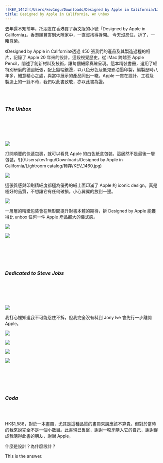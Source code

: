 ```yaml
---
![KEV_1442](/Users/kev1ngu/Downloads/Designed by Apple in California/Lightroom catalog/轉存/KEV_1442.jpg)layout: post
title: Designed by Apple in California, An Unbox
---
```

去年還不知前年，托朋友在香港買了英文版的小號「Designed by Apple in California」。香港順豐寄到大陸家中，一直沒捨得拆開。
今天沒忍住，拆了，一睹尊榮。

<p class="message">《Designed by Apple in California》透過 450 張我們的產品及其製造過程的相片，記錄了 Apple 20 年來的設計。這段視覺歷史，從 iMac 跨越至 Apple Pencil，闡述了創新材料及技術，讓每個細節真確呈現。這本精裝書冊，選用了經特別研磨的德國紙張，配上鍍啞銀邊，以八色分色及低鬼影油墨印製，編製歷時八年多，細意精心之處，與當中展示的產品同出一轍。Apple 一貫在設計、工程及製造上的一絲不苟，我們以此書致敬，亦以此書為證。</p>

<br>
<br>


### *The Unbox*

<br>


<br><br>



![](https://tva1.sinaimg.cn/large/006y8mN6gy1g6hqk55vslj319a0u0dm6.jpg)

<!--excerpt-->

打開順豐的快遞包裹，就可以看見 Apple 的白色紙盒包裝。這居然不是最後一層包裝。![](/Users/kev1ngu/Downloads/Designed by Apple in California/Lightroom catalog/轉存/KEV_1460.jpg)

![](https://tva1.sinaimg.cn/large/006y8mN6gy1g6hqqbhnf7j319b0u0he2.jpg)

這張質感與印刷精細度都極為優秀的紙上面印滿了 Apple 的 iconic design。真是極好的品質，不想讓它有任何破損，小心翼翼的放到一邊。

![](https://tva1.sinaimg.cn/large/006y8mN6gy1g6hqpavpctj319b0u0npm.jpg)



一層層的精緻包裝會在無形間提升對書本體的期待，拆 Designed by Apple 能獲得比 unbox 任何一件 Apple 產品都大的儀式感。

![](https://tva1.sinaimg.cn/large/006y8mN6gy1g6hr2w8tbvj319b0u0x6v.jpg)

![](https://tva1.sinaimg.cn/large/006y8mN6gy1g6hr4zojisj319b0u0u14.jpg)



<br><br><br><br>



### *Dedicated to Steve Jobs*


<br>

<br><br>


![](https://tva1.sinaimg.cn/large/006y8mN6gy1g6hr8r6o6xj31400u0qva.jpg)

我打心裡知道我不可能忍住不拆，但我完全沒有料到 Jony Ive 會先行一步離開 Apple。

![](https://tva1.sinaimg.cn/large/006y8mN6gy1g6hra5ogewj31400u07wo.jpg)

![](https://tva1.sinaimg.cn/large/006y8mN6gy1g6hrexhbdpj319a0u0e86.jpg)

![](https://tva1.sinaimg.cn/large/006y8mN6gy1g6hrf4vv0kj30u00u0x6s.jpg)

![](https://tva1.sinaimg.cn/large/006y8mN6gy1g6hrfe9tj6j31400u0e87.jpg)







<br><br><br><br>

### *Coda*

<br><br>






HK$1,588，對於一本畫冊，尤其是這種品質的畫冊來說應該不算貴。但對於當時的我來說完全不是一個小數目。此書現已售罄，謝謝一咬牙購入它的自己，謝謝促成我購得此書的朋友，謝謝 Apple。

什麼是設計？為什麼設計？

This is the answer.
